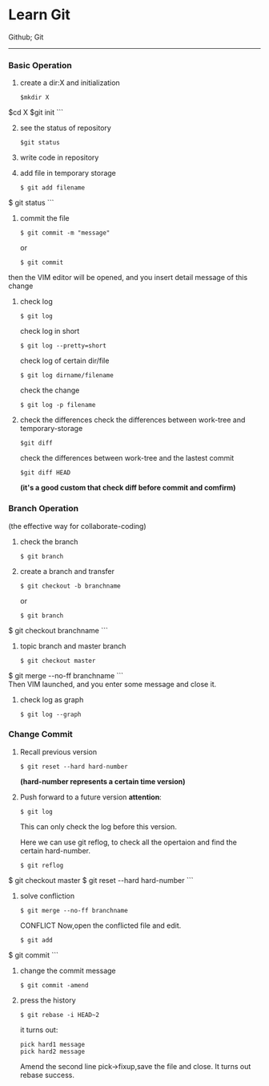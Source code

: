 ﻿# Learn Git

 Github; Git

---

### Basic Operation
1. create a dir:X and initialization

    ```git
    $mkdir X
$cd X
    $git init
    ```

2. see the status of repository
    ```git
    $git status
    ```
3. write code in repository

1. add file in temporary storage

    ```git
    $ git add filename
$ git status
    ```

1. commit the file
    ```git
    $ git commit -m "message"
    ```
    
    or
    ```git
    $ git commit
    ```
then the VIM editor will be opened, and you insert detail message of this change

1. check log

    ```git    
    $ git log
    ```
    
    check log in short 
    ```git
    $ git log --pretty=short
    ```
    
    check log of certain dir/file
    ```git
    $ git log dirname/filename
    ```
    
    check the change
    ```git
    $ git log -p filename
    ```

1. check the differences 
    check the differences between work-tree and temporary-storage
    ```git    
    $git diff
    ```

    check the differences between work-tree and the lastest commit
    ```git
    $git diff HEAD
    ```
    **(it's a good custom that check diff before commit and comfirm)**

### Branch Operation
(the effective way for collaborate-coding)

1. check the branch
    ```git
    $ git branch
    ```

1. create a branch and transfer
    ```git
    $ git checkout -b branchname
    ```    
    
    or
    
    ```git
    $ git branch
$ git checkout branchname
    ```
    
1. topic branch and master branch
    ```git
    $ git checkout master
$ git merge --no-ff branchname
    ```  
     Then VIM launched, and you enter some message and close it.
1. check log as graph
    ```git    
    $ git log --graph
    
    ```

### Change Commit

1. Recall previous version
    ```git
    $ git reset --hard hard-number
    ```
    **(hard-number represents a certain time version)**
    
    
1. Push forward to a future version
    **attention**:
    ```git        
    $ git log
    ```        
    This can only check the log before this version.
    
    Here we can use git reflog, to check all the opertaion and find the certain hard-number.
    ```git
    $ git reflog
$ git checkout master
    $ git reset --hard hard-number
    ```
    
1. solve confliction
    ```git    
    $ git merge --no-ff branchname
    ```
    
    CONFLICT
    Now,open the conflicted file and edit.
    ```git
    $ git add
$ git commit
    ```
    
1. change the commit message
    ```git    
    $ git commit -amend
    ```
    
1. press the history
    ```git    
    $ git rebase -i HEAD~2
    ```

    it turns out:
    ```git
    pick hard1 message
    pick hard2 message
    ```
    
    Amend the second line pick->fixup,save the file and close.
    It turns out rebase success.


